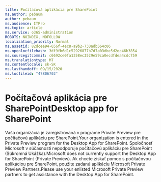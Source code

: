 ```yaml
---
title: Počítačová aplikácia pre SharePoint
ms.author: pebaum
author: pebaum
ms.audience: ITPro
ms.topic: article
ms.service: o365-administration
ROBOTS: NOINDEX, NOFOLLOW
localization_priority: Normal
ms.assetid: 82dcee94-656f-4ec8-a9b2-730adb564c06
ms.openlocfilehash: 3df9fb6d1c52926877b7d7a03dbe5d2ec46b3854
ms.sourcegitcommit: c6692ce0fa1358ec3529e59ca0ecdfdea4cdc759
ms.translationtype: MT
ms.contentlocale: sk-SK
ms.lasthandoff: 09/15/2020
ms.locfileid: "47806702"
---
```

# <a name="desktop-app-for-sharepoint"></a><span data-ttu-id="560c6-102">Počítačová aplikácia pre SharePoint</span><span class="sxs-lookup"><span data-stu-id="560c6-102">Desktop app for SharePoint</span></span>

<span data-ttu-id="560c6-103">Vaša organizácia je zaregistrovaná v programe Private Preview pre počítačovú aplikáciu pre SharePoint.</span><span class="sxs-lookup"><span data-stu-id="560c6-103">Your organization is entered in the Private Preview program for the Desktop App for SharePoint.</span></span> <span data-ttu-id="560c6-104">Spoločnosť Microsoft v súčasnosti nepodporuje počítačovú aplikáciu pre SharePoint (Súkromná Ukážka).</span><span class="sxs-lookup"><span data-stu-id="560c6-104">Microsoft does not currently support the Desktop App for SharePoint (Private Preview).</span></span> <span data-ttu-id="560c6-105">Ak chcete získať pomoc s počítačovou aplikáciou pre SharePoint, použite zadanú aplikáciu Microsoft Private Preview Partners.</span><span class="sxs-lookup"><span data-stu-id="560c6-105">Please use your enlisted Microsoft Private Preview partners to get assistance with the Desktop App for SharePoint.</span></span>
